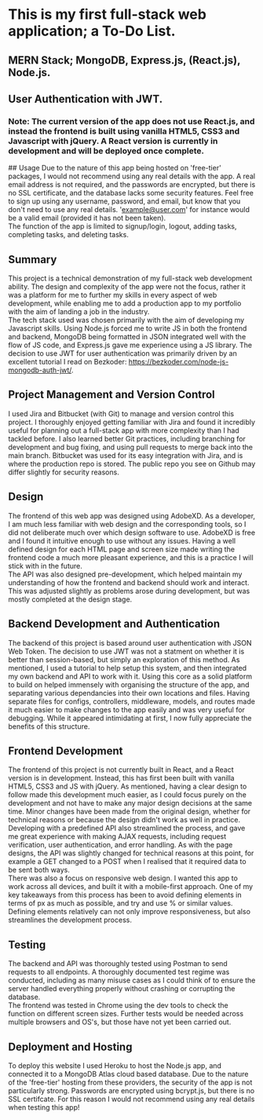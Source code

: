 # This is my first full-stack web application; a To-Do List.

## MERN Stack; MongoDB, Express.js, (React.js), Node.js.  
## User Authentication with JWT.
### Note: The current version of the app does not use React.js, and instead the frontend is built using vanilla HTML5, CSS3 and Javascript with jQuery. A React version is currently in development and will be deployed once complete.

## Usage
Due to the nature of this app being hosted on 'free-tier' packages, I would not recommend using any real details with the app. A real email address is not required, and the passwords are encrypted, but there is no SSL certificate, and the database lacks some security features. Feel free to sign up using any username, password, and email, but know that you don't need to use any real details. 'example@user.com' for instance would be a valid email (provided it has not been taken).  
The function of the app is limited to signup/login, logout, adding tasks, completing tasks, and deleting tasks.

## Summary
This project is a technical demonstration of my full-stack web development ability. The design and complexity of the app were not the focus, rather it was a platform for me to further my skills in every aspect of web development, while enabling me to add a production app to my portfolio with the aim of landing a job in the industry.  
The tech stack used was chosen primarily with the aim of developing my Javascript skills. Using Node.js forced me to write JS in both the frontend and backend, MongoDB being formatted in JSON integrated well with the flow of JS code, and Express.js gave me experience using a JS library. The decision to use JWT for user authentication was primarily driven by an excellent tutorial I read on Bezkoder: https://bezkoder.com/node-js-mongodb-auth-jwt/.

## Project Management and Version Control
I used Jira and Bitbucket (with Git) to manage and version control this project. I thoroughly enjoyed getting familiar with Jira and found it incredibly useful for planning out a full-stack app with more complexity than I had tackled before. I also learned better Git practices, including branching for development and bug fixing, and using pull requests to merge back into the main branch. Bitbucket was used for its easy integration with Jira, and is where the production repo is stored. The public repo you see on Github may differ slightly for security reasons.

## Design
The frontend of this web app was designed using AdobeXD. As a developer, I am much less familiar with web design and the corresponding tools, so I did not deliberate much over which design software to use. AdobeXD is free and I found it intuitive enough to use without any issues. Having a well defined design for each HTML page and screen size made writing the frontend code a much more pleasant experience, and this is a practice I will stick with in the future.  
The API was also designed pre-development, which helped maintain my understanding of how the frontend and backend should work and interact. This was adjusted slightly as problems arose during development, but was mostly completed at the design stage.

## Backend Development and Authentication
The backend of this project is based around user authentication with JSON Web Token. The decision to use JWT was not a statment on whether it is better than session-based, but simply an exploration of this method. As mentioned, I used a tutorial to help setup this system, and then integrated my own backend and API to work with it. Using this core as a solid platform to build on helped immensely with organising the structure of the app, and separating various dependancies into their own locations and files. Having separate files for configs, controllers, middleware, models, and routes made it much easier to make changes to the app easily and was very useful for debugging. While it appeared intimidating at first, I now fully appreciate the benefits of this structure.

## Frontend Development
The frontend of this project is not currently built in React, and a React version is in development. Instead, this has first been built with vanilla HTML5, CSS3 and JS with jQuery. As mentioned, having a clear design to follow made this development much easier, as I could focus purely on the development and not have to make any major design decisions at the same time. Minor changes have been made from the original design, whether for technical reasons or because the design didn't work as well in practice.  
Developing with a predefined API also streamlined the process, and gave me great experience with making AJAX requests, including request verification, user authentication, and error handling. As with the page designs, the API was slightly changed for technical reasons at this point, for example a GET changed to a POST when I realised that it required data to be sent both ways.  
There was also a focus on responsive web design. I wanted this app to work across all devices, and built it with a mobile-first approach. One of my key takeaways from this process has been to avoid defining elements in terms of px as much as possible, and try and use % or similar values. Defining elements relatively can not only improve responsiveness, but also streamlines the development process.

## Testing
The backend and API was thoroughly tested using Postman to send requests to all endpoints. A thoroughly documented test regime was conducted, including as many misuse cases as I could think of to ensure the server handled everything properly without crashing or corrupting the database.  
The frontend was tested in Chrome using the dev tools to check the function on different screen sizes. Further tests would be needed across multiple browsers and OS's, but those have not yet been carried out.

## Deployment and Hosting
To deploy this website I used Heroku to host the Node.js app, and connected it to a MongoDB Atlas cloud based database. Due to the nature of the 'free-tier' hosting from these providers, the security of the app is not particularly strong. Passwords are encrypted using bcrypt.js, but there is no SSL certifcate. For this reason I would not recommend using any real details when testing this app!

